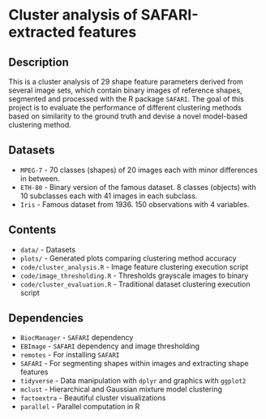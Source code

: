 # Cluster analysis of SAFARI-extracted features

## Description

This is a cluster analysis of 29 shape feature parameters derived from several
image sets, which contain binary images of reference shapes, segmented and processed
with the R package `SAFARI`. The goal of this project is to evaluate the performance of
different clustering methods based on similarity to the ground truth and devise a
novel model-based clustering method.

## Datasets

* `MPEG-7` - 70 classes (shapes) of 20 images each with minor differences in between.
* `ETH-80` - Binary version of the famous dataset. 8 classes (objects) with 10 subclasses 
each with 41 images in each subclass.
* `Iris` - Famous dataset from 1936. 150 observations with 4 variables.

## Contents

* `data/` - Datasets
* `plots/` - Generated plots comparing clustering method accuracy
* `code/cluster_analysis.R` - Image feature clustering execution script
* `code/image_thresholding.R` - Thresholds grayscale images to binary
* `code/cluster_evaluation.R` - Traditional dataset clustering execution script

## Dependencies

* `BiocManager` - `SAFARI` dependency
* `EBImage` - `SAFARI` dependency and image thresholding
* `remotes` - For installing `SAFARI`
* `SAFARI` - For segmenting shapes within images and extracting shape features
* `tidyverse` - Data manipulation with `dplyr` and graphics with `ggplot2`
* `mclust` - Hierarchical and Gaussian mixture model clustering
* `factoextra` - Beautiful cluster visualizations
* `parallel` - Parallel computation in R